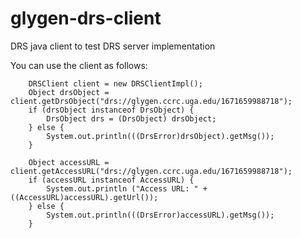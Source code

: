 # glygen-drs-client
DRS java client to test DRS server implementation

You can use the client as follows:

        DRSClient client = new DRSClientImpl();
        Object drsObject = client.getDrsObject("drs://glygen.ccrc.uga.edu/1671659988718");
        if (drsObject instanceof DrsObject) {
            DrsObject drs = (DrsObject) drsObject;
        } else {
            System.out.println(((DrsError)drsObject).getMsg());
        }
        
        Object accessURL = client.getAccessURL("drs://glygen.ccrc.uga.edu/1671659988718");
        if (accessURL instanceof AccessURL) {
            System.out.println ("Access URL: " + ((AccessURL)accessURL).getUrl());
        } else {
            System.out.println(((DrsError)accessURL).getMsg());
        }
